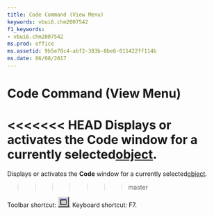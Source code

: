 ```yaml
---
title: Code Command (View Menu)
keywords: vbui6.chm2007542
f1_keywords:
- vbui6.chm2007542
ms.prod: office
ms.assetid: 9b5e78c4-abf2-383b-0be6-011422ff114b
ms.date: 06/08/2017
---
```



# Code Command (View Menu)

<<<<<<< HEAD
Displays or activates the  **Code** window for a currently selected[object](../../Glossary/vbe-glossary.md).
=======
Displays or activates the  **Code** window for a currently selected[object](../../Glossary/vbe-glossary.md#object).
>>>>>>> master

Toolbar shortcut: 
![Toolbar button](../../../images/tbr_code_ZA01201689.gif). Keyboard shortcut: F7.

